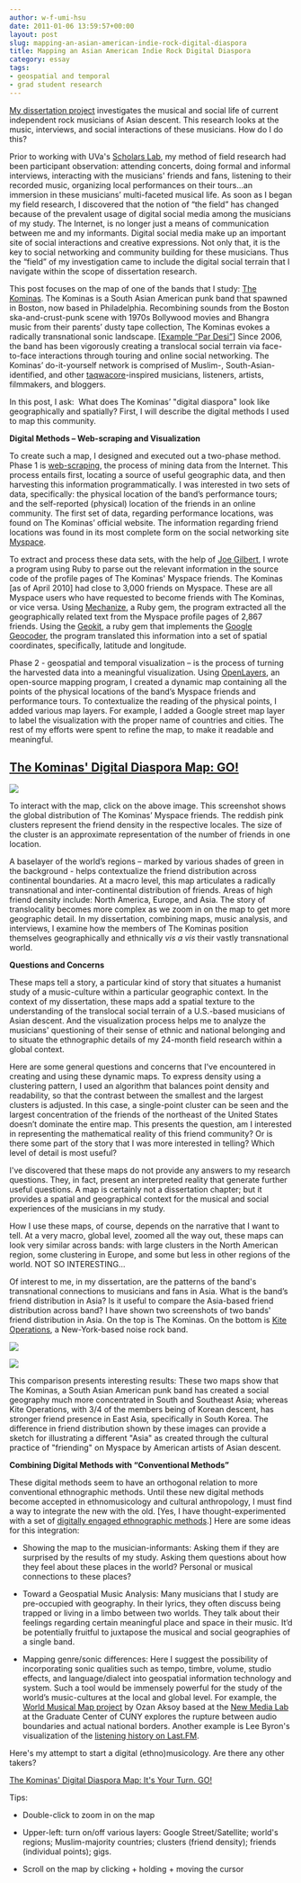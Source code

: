 ```yaml
---
author: w-f-umi-hsu
date: 2011-01-06 13:59:57+00:00
layout: post
slug: mapping-an-asian-american-indie-rock-digital-diaspora
title: Mapping an Asian American Indie Rock Digital Diaspora
category: essay
tags:
- geospatial and temporal
- grad student research
---
```


[My dissertation project](http://beingwendyhsu.info/?page_id=6) investigates the musical and social life of current independent rock  musicians of Asian descent. This research looks at the music,  interviews, and social interactions of these musicians. How do I do  this?

Prior to working with UVa's [Scholars Lab](http://scholarslab.org/),  my method of field research had been participant observation: attending  concerts, doing formal and informal interviews, interacting with the musicians' friends and fans, listening to their recorded music, organizing local  performances on their tours…an immersion in these musicians’  multi-faceted musical life. As soon as I began my field research, I  discovered that the notion of “the field” has changed because of the  prevalent usage of digital social media among the musicians of my study.  The Internet, is no longer just a means of communication between me and  my informants. Digital social media make up an important site of social  interactions and creative expressions. Not only that, it is the key to  social networking and community building for these musicians. Thus the  “field” of my investigation came to include the digital social terrain  that I navigate within the scope of dissertation research.

This post focuses on the map of one of the bands that I study: [The Kominas](http://komin.as/).  The Kominas is a South Asian American punk band that spawned in Boston,  now based in Philadelphia. Recombining sounds from the Boston  ska-and-crust-punk scene with 1970s Bollywood movies and Bhangra music  from their parents’ dusty tape collection, The Kominas evokes a  radically transnational sonic landscape. [[Example “Par Desi”](http://soundcloud.com/pocoparty/the-kominas-wild-nights-in-guantanamo-bay-05-par-desi)] Since 2006,   the band has been vigorously creating a translocal social terrain via  face-to-face interactions through touring and online social networking.  The Kominas’ do-it-yourself network is comprised of Muslim-,  South-Asian-identified, and other [taqwacore](http://en.wikipedia.org/wiki/Taqwacore)-inspired musicians, listeners, artists, filmmakers, and bloggers.

In this post, I ask:  What does The Kominas’ "digital diaspora" look  like geographically and spatially? First, I will describe the digital  methods I used to map this community.

**Digital Methods – Web-scraping and Visualization**

To create such a map, I designed and executed out a two-phase method. Phase 1 is [web-scraping](http://en.wikipedia.org/wiki/Web_scraping),  the process of mining data from the Internet. This process entails  first, locating a source of useful geographic data, and then harvesting  this information programmatically. I was interested in two sets of data,  specifically: the physical location of the band’s performance tours;  and the self-reported (physical) location of the friends in an online  community. The first set of data, regarding performance locations, was  found on The Kominas’ official website. The information regarding friend  locations was found in its most complete form on the social networking  site [Myspace](http://myspace.com/thekominas).

To extract and process these data sets, with the help of [Joe Gilbert](https://scholarslab.org/contributors/jfg9x/),  I wrote a program using Ruby to parse out the relevant information in  the source code of the profile pages of The Kominas' Myspace friends.  The Kominas [as of April 2010] had close to 3,000 friends on Myspace.  These are all Myspace users who have requested to become friends with  The Kominas, or vice versa. Using [Mechanize](http://mechanize.rubyforge.org/mechanize/),  a Ruby gem, the program extracted all the geographically related text  from the Myspace profile pages of 2,867 friends. Using the [Geokit](http://geokit.rubyforge.org/), a ruby gem that implements the [Google Geocoder](http://www.coldfusionjedi.com/demos/googlegeocode/test.cfm), the program translated this information into a set of spatial coordinates, specifically, latitude and longitude.

Phase 2 - geospatial and temporal visualization – is the process of turning the harvested data into a meaningful visualization. Using [OpenLayers](http://openlayers.org/),  an open-source mapping program, I created a dynamic map containing all  the points of the physical locations of the band’s Myspace friends and  performance tours. To contextualize the reading of the physical points, I  added various map layers. For example, I added a Google street map  layer to label the visualization with the proper name of countries and  cities. The rest of my efforts were spent to refine the map, to make it  readable and meaningful.


## [The Kominas' Digital Diaspora Map: GO!](http://beingwendyhsu.info/wp-content/uploads/2010/12/kominasmap3.html)


[![](http://beingwendyhsu.info/wp-content/uploads/2010/11/Cluster_continent_KominasMap-300x176.png)](http://beingwendyhsu.info/wp-content/uploads/2010/12/kominasmap3.html)

To interact with the map, click on the above image. This screenshot  shows the global distribution of The Kominas’ Myspace friends. The  reddish pink clusters represent the friend density in the respective  locales. The size of the cluster is an approximate representation of the  number of friends in one location.

A baselayer of the world’s regions – marked by various shades of  green in the background - helps contextualize the friend distribution  across continental boundaries. At a macro level, this map articulates a  radically transnational and inter-continental distribution of friends.  Areas of high friend density include: North America, Europe, and Asia.  The story of translocality becomes more complex as we zoom in on the map  to get more geographic detail. In my dissertation, combining maps,  music analysis, and interviews, I examine how the members of The Kominas  position themselves geographically and ethnically _vis a vis_ their vastly transnational world.

**Questions and Concerns**

These maps tell a story, a particular kind of story that situates a  humanist study of a music-culture within a particular geographic  context. In the context of my dissertation, these maps add a spatial  texture to the understanding of the translocal social terrain of a  U.S.-based musicians of Asian descent. And the visualization process  helps me  to analyze the musicians' questioning of their sense  of  ethnic and national belonging  and  to situate the ethnographic  details  of my 24-month field research  within  a global context.

Here are some general questions and concerns that I've  encountered in creating and using these dynamic maps. To express density  using a clustering pattern, I used an algorithm that balances point  density and readability, so that the contrast between the smallest and  the largest clusters is adjusted. In this case, a single-point cluster  can be seen and the largest concentration of the friends of the  northeast of the United States doesn’t dominate the entire map. This  presents the question, am I interested in representing the mathematical  reality of this friend community? Or is there some part of the story  that I was more interested in telling? Which level of detail is most  useful?

I've discovered that these maps do not provide any answers to my  research questions. They, in fact, present an interpreted reality that  generate further useful questions. A map is certainly not a dissertation  chapter; but it provides a spatial and geographical context for the  musical and social experiences of the musicians in my study.

How I use these maps, of course, depends on the narrative that I want  to tell. At a very macro, global level, zoomed all the way out, these  maps can look very similar across bands: with large clusters in the  North American region, some clustering in Europe, and some but less in  other regions of the world. NOT SO INTERESTING…

Of interest to me, in my dissertation, are the patterns of the band's  transnational connections to musicians and fans in Asia. What is the  band’s friend distribution in Asia? Is it useful to compare the  Asia-based friend distribution across band? I have shown two screenshots  of two bands' friend distribution in Asia. On the top is The Kominas.  On the bottom is [Kite Operations](http://www.kiteoperations.com/), a New-York-based noise rock band.

[![](http://beingwendyhsu.info/wp-content/uploads/2011/01/Asia_041010-300x142.png)](http://beingwendyhsu.info/wp-content/uploads/2011/01/Asia_041010.png)

[![](http://beingwendyhsu.info/wp-content/uploads/2011/01/KiteOperations_Asia_041010_rv-300x135.png)](http://beingwendyhsu.info/wp-content/uploads/2011/01/KiteOperations_Asia_041010_rv.png)

This comparison presents interesting results: These two maps show  that The Kominas, a South Asian American punk band has created a social  geography much more concentrated in South and Southeast Asia; whereas  Kite Operations, with 3/4 of the members being of Korean descent, has  stronger friend presence in East Asia, specifically in South Korea. The  difference in friend distribution shown by these images can provide a  sketch for illustrating a different "Asia" as created through the  cultural practice of "friending" on Myspace by American artists of Asian  descent.

**Combining Digital Methods with “Conventional Methods”**

These digital methods seem to have an orthogonal relation to more  conventional ethnographic methods. Until these new digital methods  become accepted in ethnomusicology and cultural anthropology, I must  find a way to integrate the new with the old. [Yes, I have  thought-experimented with a set of [digitally engaged ethnographic methods](http://www.hastac.org/blogs/wendyhsu/long-due-introduction-toward-digital-ethnography).] Here are some ideas for this integration:




  * Showing the map to the musician-informants: Asking them if  they are surprised by the results of my study. Asking them questions  about how they feel about these places in the world? Personal or musical  connections to these places?


  * Toward a Geospatial Music Analysis: Many musicians that I  study are pre-occupied with geography. In their lyrics, they often  discuss being trapped or living in a limbo between two worlds. They talk  about their feelings regarding certain meaningful place and space in  their music. It’d be potentially fruitful to juxtapose the musical and  social geographies of a single band.


  * Mapping genre/sonic differences: Here I suggest the  possibility of incorporating sonic qualities such as tempo, timbre,  volume, studio effects, and language/dialect into geospatial information  technology and system. Such a tool would be immensely powerful for the  study of the world’s music-cultures at the local and global level. For  example, the [World Musical Map project](http://www.musicalworldmap.org/) by Ozan Aksoy based at the [New Media Lab](http://www.newmedialab.cuny.edu/) at the Graduate Center of CUNY explores the rupture between audio  boundaries and actual national borders. Another example is Lee Byron's  visualization of the [listening history on Last.FM](http://www.visualcomplexity.com/vc/project_details.cfm?id=460&index=17&domain=Music).


Here's my attempt to start a digital (ethno)musicology. Are there any other takers?


[The Kominas' Digital Diaspora Map: It's Your Turn. GO!](http://beingwendyhsu.info/wp-content/uploads/2010/12/kominasmap3.html)


Tips:

  * Double-click to zoom in on the map

  * Upper-left: turn on/off various layers: Google Street/Satellite;  world's regions; Muslim-majority countries; clusters (friend density);  friends (individual points); gigs.

  * Scroll on the map by clicking + holding + moving the cursor
